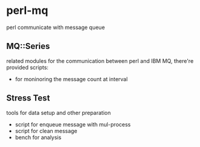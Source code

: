 # perl-mq
perl communicate with message queue

## MQ::Series
related modules for the communication between perl and IBM MQ, there're provided scripts:
* for moninoring the message count at interval

## Stress Test
tools for data setup and other preparation
* script for enqueue message with mul-process
* script for clean message
* bench for analysis
